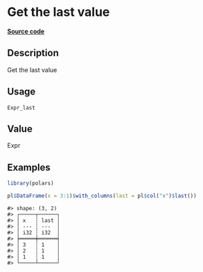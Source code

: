 
# Get the last value

[**Source code**](https://github.com/pola-rs/r-polars/tree/53c7d964901ed4a019998e89aff8c6d44691d793/R/#L)

## Description

Get the last value

## Usage

<pre><code class='language-R'>Expr_last
</code></pre>

## Value

Expr

## Examples

``` r
library(polars)

pl$DataFrame(x = 3:1)$with_columns(last = pl$col("x")$last())
```

    #> shape: (3, 2)
    #> ┌─────┬──────┐
    #> │ x   ┆ last │
    #> │ --- ┆ ---  │
    #> │ i32 ┆ i32  │
    #> ╞═════╪══════╡
    #> │ 3   ┆ 1    │
    #> │ 2   ┆ 1    │
    #> │ 1   ┆ 1    │
    #> └─────┴──────┘
